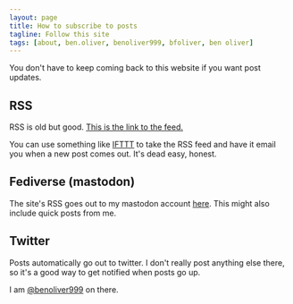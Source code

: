 ```yaml
---
layout: page
title: How to subscribe to posts
tagline: Follow this site
tags: [about, ben.oliver, benoliver999, bfoliver, ben oliver]
---
```


You don't have to keep coming back to this website if you want post updates.

## RSS

RSS is old but good. [This is the link to the feed.](/feed.xml)

You can use something like [IFTTT](https://ifttt.com/) to take the RSS feed and have it email you when a new post comes out. It's dead easy, honest.

## Fediverse (mastodon)

The site's RSS goes out to my mastodon account [here](https://social.bfoliver.com/@ben). This might also include quick posts from me.

## Twitter

Posts automatically go out to twitter. I don't really post anything else there, so it's a good way to get notified when posts go up.

I am [@benoliver999](https://twitter.com/benoliver999) on there.
